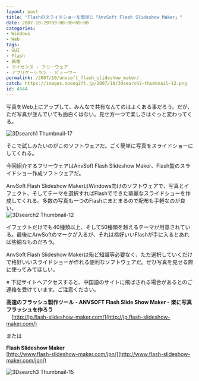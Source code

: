 ```yaml
---
layout: post
title: "Flashのスライドショーを簡単に「AnvSoft Flash Slideshow Maker」"
date: 2007-10-29T09:00:00+09:00
categories:
- Windows
- Web
tags: 
- GUI
- Flash
- 画像
- ライセンス - フリーウェア
- アプリケーション - ビューワー
permalink: /2007/10/anvsoft_flash_slideshow_maker/
catch: https://images.moongift.jp/2007/10/3dsearch2-thumbnail-12.png
id: 4544
---
```

写真をWeb上にアップして、みんなで共有なんてのはよくある事だろう。だが、ただ写真が並んでいても面白くはない。見せ方一つで楽しさはぐっと変わってくる。   
  
 ![3Dsearch1 Thumbnail-17](https://images.moongift.jp/2007/10/3dsearch1-thumbnail-17.png)  
  
そこで試しみたいのがこのソフトウェアだ。ごく簡単に写真をスライドショーにしてくれる。   
  
今回紹介するフリーウェアはAnvSoft Flash Slideshow Maker、Flash製のスライドショー作成ソフトウェアだ。   
<!--more-->  
AnvSoft Flash Slideshow MakerはWindows向けのソフトウェアで、写真とイフェクト、そしてテーマを選択すればFlashでできた華麗なスライドショーを作成してくれる。多数の写真も一つのFlashにまとまるので配布も手軽なのが良い。   
 ![3Dsearch2 Thumbnail-12](https://images.moongift.jp/2007/10/3dsearch2-thumbnail-12.png)  
  
イフェクトだけでも40種類以上、そして50種類を越えるテーマが用意されている。最後にAnvSoftのマークが入るが、それは格好いいFlashが手に入るとあれば些細なものだろう。   
  
AnvSoft Flash Slideshow Makerは殆ど知識等必要なく、ただ選択していくだけで格好いいスライドショーが作れる便利なソフトウェアだ。ぜひ写真を見せる際に使ってみてほしい。   
  
※ 下記サイトへアクセスすると、中国語のサイトに飛ばされる場合があるとのご連絡を受けています。ご注意ください。   
  
**高速のフラッシュ製作ツール**  **- ANVSOFT Flash Slide Show Maker -**  **楽に写真フラッシュを作ろう**  
　[http://jp.flash-slideshow-maker.com/](http://jp.flash-slideshow-maker.com/)  
  
または   
  
**Flash Slideshow Maker**  
[http://www.flash-slideshow-maker.com/jpn/](http://www.flash-slideshow-maker.com/jpn/)  
  
[](http://jp.flash-slideshow-maker.com/) ![3Dsearch3 Thumbnail-15](https://images.moongift.jp/2007/10/3dsearch3-thumbnail-15.png)

